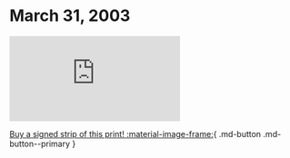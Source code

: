 # March 31, 2003

![](https://www.achewood.com/comic.php?date=03312003)

[Buy a signed strip of this print! :material-image-frame:](https://achewood-holiday-pop-up.myshopify.com/products/strip#03312003){ .md-button .md-button--primary }
